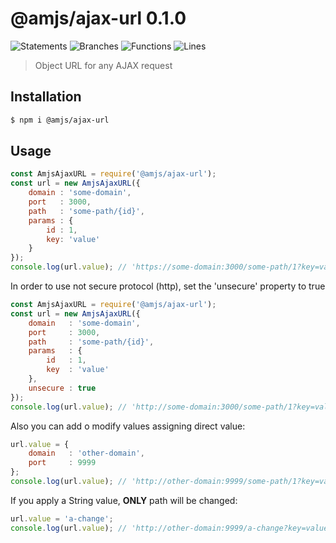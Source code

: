 # @amjs/ajax-url 0.1.0

![Statements](https://img.shields.io/badge/Statements-100%25-brightgreen.svg) ![Branches](https://img.shields.io/badge/Branches-100%25-brightgreen.svg) ![Functions](https://img.shields.io/badge/Functions-100%25-brightgreen.svg) ![Lines](https://img.shields.io/badge/Lines-100%25-brightgreen.svg)

> Object URL for any AJAX request

## Installation

```bash
$ npm i @amjs/ajax-url
```
## Usage

```javascript
const AmjsAjaxURL = require('@amjs/ajax-url');
const url = new AmjsAjaxURL({
    domain : 'some-domain',
    port   : 3000,
    path   : 'some-path/{id}',
    params : {
        id : 1,
        key: 'value'
    }
});
console.log(url.value); // 'https://some-domain:3000/some-path/1?key=value'
```

In order to use not secure protocol (http), set the 'unsecure' property to true
```javascript
const AmjsAjaxURL = require('@amjs/ajax-url');
const url = new AmjsAjaxURL({
    domain   : 'some-domain',
    port     : 3000,
    path     : 'some-path/{id}',
    params   : {
        id   : 1,
        key  : 'value'
    },
    unsecure : true
});
console.log(url.value); // 'http://some-domain:3000/some-path/1?key=value'
```

Also you can add o modify values assigning direct value:
```javascript
url.value = {
    domain   : 'other-domain',
    port     : 9999
};
console.log(url.value); // 'http://other-domain:9999/some-path/1?key=value'
```

If you apply a String value, __ONLY__ path will be changed:
```javascript
url.value = 'a-change';
console.log(url.value); // 'http://other-domain:9999/a-change?key=value'
```
